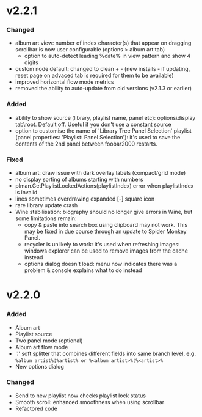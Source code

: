 # v2.2.1

### Changed
- album art view: number of index character(s) that appear on dragging scrollbar is now user configurable (options > album art tab)
	- option to auto-detect leading %date% in view pattern and show 4 digits
- custom node default: changed to clean + - (new installs - if updating, reset page on advaced tab is required for them to be available)
- improved horizontal flow mode metrics
- removed the ability to auto-update from old versions (v2.1.3 or earlier)

### Added
- ability to show source (library, playlist name, panel etc): options\display tab\root. Default off. Useful if you don't use a constant source
- option to customise the name of 'Library Tree Panel Selection' playlist (panel properties: 'Playlist: Panel Selection'): it's used to save the contents of the 2nd panel between foobar2000 restarts.

### Fixed
- album art: draw issue with dark overlay labels (compact/grid mode)
- no display sorting of albums starting with numbers
- plman.GetPlaylistLockedActions(playlistIndex) error when playlistIndex is invalid
- lines sometimes overdrawing expanded [-] square icon
- rare library update crash
- Wine stabilisation: biography should no longer give errors in Wine, but some limitations remain:
    - copy & paste into search box using clipboard may not work. This may be fixed in due course through an update to Spider Monkey Panel.
    - recycler is unlikely to work: it's used when refreshing images: windows explorer can be used to remove images from the cache instead
    - options dialog doesn't load: menu now indicates there was a problem & console explains what to do instead

# v2.2.0
### Added
- Album art
- Playlist source
- Two panel mode (optional)
- Album art flow mode
- '¦' soft splitter that combines different fields into same branch level, e.g.
	`%album artist%¦%artist% or %<album artist>%¦%<artist>%`
- New options dialog

### Changed
- Send to new playlist now checks playlist lock status
- Smooth scroll: enhanced smoothness when using scrollbar
- Refactored code
